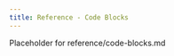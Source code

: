 ```yaml
---
title: Reference - Code Blocks
---
```


Placeholder for reference/code-blocks.md

<a id="adding-annotations"></a>
<a id="stripping-comments"></a>
<a id="adding-a-title"></a>

